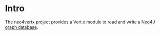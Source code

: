 # Intro

The neo4vertx project provides a Vert.x module to read and write a [Neo4J graph database](http://neo4j.com/).
